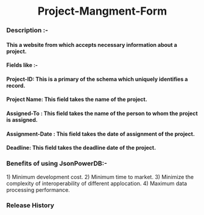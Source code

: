 <h1 align="center"> Project-Mangment-Form </h1>

<h3> Description :- </h3>
<h4> This a website from which accepts necessary information about a project. </h4>
<h4>Fields like :- </h4>
<h4>Project-ID: This is a primary of the schema which uniquely identifies a record.</h4>
<h4>Project Name: This field takes the name of the project.</h4>
<h4> Assigned-To : This field takes the name of the person to whom the project is assigned.</h4>
<h4>Assignment-Date : This field takes the date of assignment of the project.</h4>
<h4>Deadline: This field takes the deadline date of the project.</h4>


<h3>Benefits of using JsonPowerDB:- </h3>
1) Minimum development cost.
2) Minimum time to market.
3) Minimize the complexity of interoperability of different applocation.
4) Maximum data processing performance.

<h3>Release History</h3>
